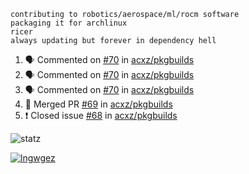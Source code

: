 ```
contributing to robotics/aerospace/ml/rocm software
packaging it for archlinux
ricer
always updating but forever in dependency hell
```

<!--START_SECTION:activity-->
1. 🗣 Commented on [#70](https://github.com//acxz/pkgbuilds/issues/70) in [acxz/pkgbuilds](https://github.com//acxz/pkgbuilds)
2. 🗣 Commented on [#70](https://github.com//acxz/pkgbuilds/issues/70) in [acxz/pkgbuilds](https://github.com//acxz/pkgbuilds)
3. 🗣 Commented on [#70](https://github.com//acxz/pkgbuilds/issues/70) in [acxz/pkgbuilds](https://github.com//acxz/pkgbuilds)
4. 🎉 Merged PR [#69](https://github.com//acxz/pkgbuilds/pull/69) in [acxz/pkgbuilds](https://github.com//acxz/pkgbuilds)
5. ❗️ Closed issue [#68](https://github.com//acxz/pkgbuilds/issues/68) in [acxz/pkgbuilds](https://github.com//acxz/pkgbuilds)
<!--END_SECTION:activity-->


![statz](https://github-readme-stats.vercel.app/api?username=acxz&include_all_commits=true&show_icons=true)

[![lngwgez](https://github-readme-stats.vercel.app/api/top-langs/?username=acxz&layout=compact)](https://github.com/acxz/github-readme-stats)


<!--
**acxz/acxz** is a ✨ _special_ ✨ repository because its `README.md` (this file) appears on your GitHub profile.

Here are some ideas to get you started:

- 🔭 I’m currently working on ...
- 🌱 I’m currently learning ...
- 👯 I’m looking to collaborate on ...
- 🤔 I’m looking for help with ...
- 💬 Ask me about ...
- 📫 How to reach me: ...
- 😄 Pronouns: ...
- ⚡ Fun fact: ...
-->
